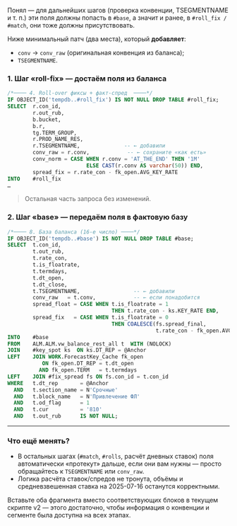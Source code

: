Понял — для дальнейших шагов (проверка конвенции, TSEGMENTNAME и т. п.) эти поля должны попасть в `#base`, а значит и ранее, в `#roll_fix / #match`, они тоже должны присутствовать.

Ниже минимальный патч (два места), который **добавляет**:

* `conv` → `conv_raw`  (оригинальная конвенция из баланса);
* `TSEGMENTNAME`.

### 1. Шаг «roll-fix» — достаём поля из баланса

```sql
/*──── 4. Roll-over фиксы + факт-спред  ────*/
IF OBJECT_ID('tempdb..#roll_fix') IS NOT NULL DROP TABLE #roll_fix;
SELECT  r.con_id,
        r.out_rub,
        b.bucket,
        b.r,
        tg.TERM_GROUP,
        r.PROD_NAME_RES,
        r.TSEGMENTNAME,              -- ← добавили
        conv_raw = r.conv,            -- ← сохраните «как есть»
        conv_norm = CASE WHEN r.conv = 'AT_THE_END' THEN '1M'
                         ELSE CAST(r.conv AS varchar(50)) END,
        spread_fix = r.rate_con - fk_open.AVG_KEY_RATE
INTO    #roll_fix
…
```

> Остальная часть запроса без изменений.

### 2. Шаг «base» — передаём поля в фактовую базу

```sql
/*──── 8. База баланса (16-е число) ────*/
IF OBJECT_ID('tempdb..#base') IS NOT NULL DROP TABLE #base;
SELECT  t.con_id,
        t.out_rub,
        t.rate_con,
        t.is_floatrate,
        t.termdays,
        t.dt_open,
        t.dt_close,
        t.TSEGMENTNAME,                 -- ← добавили
        conv_raw   = t.conv,            -- ← если понадобится
        spread_float = CASE WHEN t.is_floatrate = 1
                                 THEN t.rate_con - ks.KEY_RATE END,
        spread_fix   = CASE WHEN t.is_floatrate = 0
                                 THEN COALESCE(fs.spread_final,
                                               t.rate_con - fk_open.AVG_KEY_RATE) END
INTO    #base
FROM    ALM.ALM.vw_balance_rest_all t  WITH (NOLOCK)
JOIN    #key_spot ks  ON ks.DT_REP = @Anchor
LEFT    JOIN WORK.ForecastKey_Cache fk_open
           ON fk_open.DT_REP = t.dt_open
          AND fk_open.TERM   = t.termdays
LEFT    JOIN #fix_spread fs ON fs.con_id = t.con_id
WHERE   t.dt_rep       = @Anchor
  AND   t.section_name = N'Срочные'
  AND   t.block_name   = N'Привлечение ФЛ'
  AND   t.od_flag      = 1
  AND   t.cur          = '810'
  AND   t.out_rub      IS NOT NULL;
```

---

### Что ещё менять?

* В остальных шагах (`#match`, `#rolls`, расчёт дневных ставок) поля автоматически «протекут» дальше, если они вам нужны — просто обращайтесь к `TSEGMENTNAME` или `conv_raw`.
* Логика расчёта ставок/спредов не тронута, объёмы и средневзвешенная ставка на 2025-07-16 останутся корректными.

Вставьте оба фрагмента вместо соответствующих блоков в текущем скрипте v2 — этого достаточно, чтобы информация о конвенции и сегменте была доступна на всех этапах.
